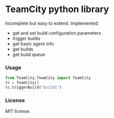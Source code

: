 # TeamCity python library

Incomplete but easy to extend. Implemented:

- get and set build configuration parameters
- trigger builds
- get basic agent info
- get builds
- get build queue

### Usage

```python
from TeamCity.TeamCity import TeamCity
tc = TeamCity()
tc.triggerBuild("build1")
```
### License

MIT license.
